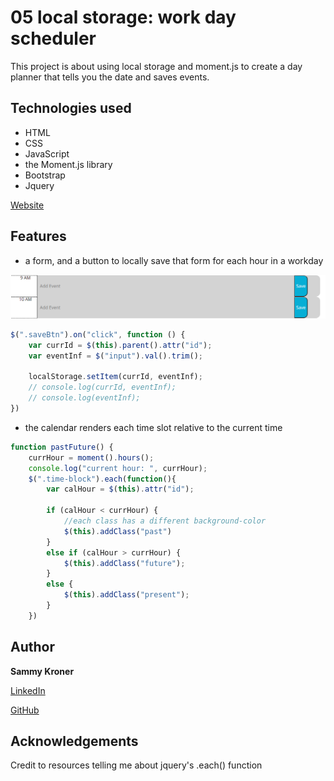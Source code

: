 # 05 local storage: work day scheduler

This project is about using local storage and moment.js to create a day planner that tells you the date and saves events.

## Technologies used
- HTML
- CSS
- JavaScript
- the Moment.js library
- Bootstrap
- Jquery

[Website](https://sammyk118.github.io/work-day-scheduler/)

## Features

- a form, and a button to locally save that form for each hour in a workday

![image](assets/Planner-Icon.png)

```javascript
$(".saveBtn").on("click", function () {
    var currId = $(this).parent().attr("id");
    var eventInf = $("input").val().trim();

    localStorage.setItem(currId, eventInf);
    // console.log(currId, eventInf);
    // console.log(eventInf);
})
```

- the calendar renders each time slot relative to the current time

```javascript
function pastFuture() {
    currHour = moment().hours();
    console.log("current hour: ", currHour);
    $(".time-block").each(function(){
        var calHour = $(this).attr("id");

        if (calHour < currHour) {
            //each class has a different background-color
            $(this).addClass("past")
        }
        else if (calHour > currHour) {
            $(this).addClass("future");
        }
        else {
            $(this).addClass("present");
        }
    })
```
## Author

**Sammy Kroner**

[LinkedIn](www.linkedin.com/in/samuel-kroner-44aa11169)

[GitHub](https://github.com/sammyk118)

## Acknowledgements
Credit to resources telling me about jquery's .each() function